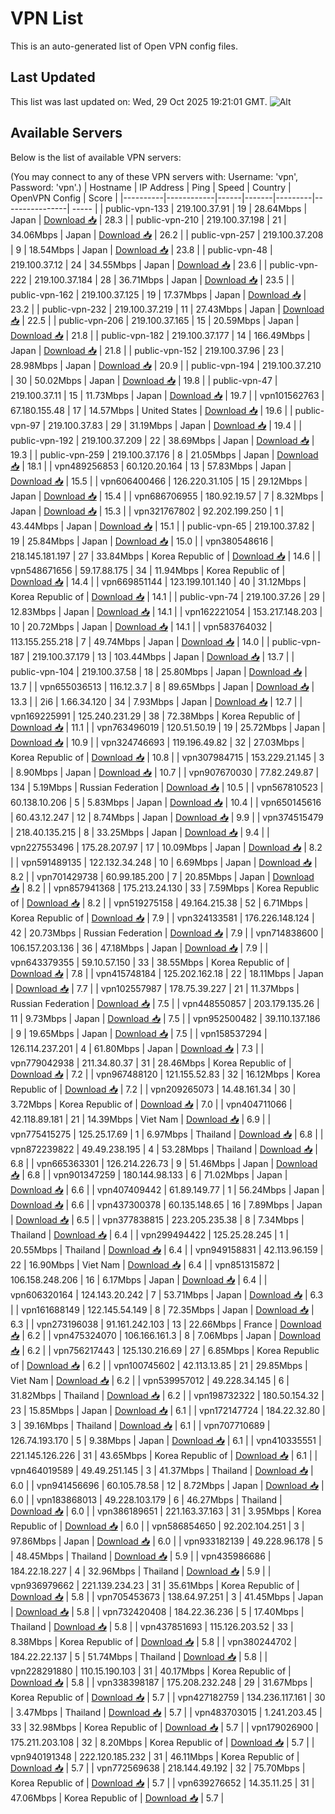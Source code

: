 # VPN List

This is an auto-generated list of Open VPN config files.

## Last Updated

This list was last updated on: Wed, 29 Oct 2025 19:21:01 GMT.
![Alt](https://repobeats.axiom.co/api/embed/186b98318ef1479477931607c1ad7d823f12451f.svg "Repobeats analytics image")

## Available Servers

Below is the list of available VPN servers:

(You may connect to any of these VPN servers with: Username: 'vpn', Password: 'vpn'.)
| Hostname | IP Address | Ping | Speed | Country | OpenVPN Config | Score |
|----------|------------|------|-------|---------|----------------| ----- |
| public-vpn-133 | 219.100.37.91 | 19 | 28.64Mbps | Japan | [Download 📥](./configs/server_0_JP.ovpn) | 28.3 |
| public-vpn-210 | 219.100.37.198 | 21 | 34.06Mbps | Japan | [Download 📥](./configs/server_1_JP.ovpn) | 26.2 |
| public-vpn-257 | 219.100.37.208 | 9 | 18.54Mbps | Japan | [Download 📥](./configs/server_2_JP.ovpn) | 23.8 |
| public-vpn-48 | 219.100.37.12 | 24 | 34.55Mbps | Japan | [Download 📥](./configs/server_3_JP.ovpn) | 23.6 |
| public-vpn-222 | 219.100.37.184 | 28 | 36.71Mbps | Japan | [Download 📥](./configs/server_4_JP.ovpn) | 23.5 |
| public-vpn-162 | 219.100.37.125 | 19 | 17.37Mbps | Japan | [Download 📥](./configs/server_5_JP.ovpn) | 23.2 |
| public-vpn-232 | 219.100.37.219 | 11 | 27.43Mbps | Japan | [Download 📥](./configs/server_6_JP.ovpn) | 22.5 |
| public-vpn-206 | 219.100.37.165 | 15 | 20.59Mbps | Japan | [Download 📥](./configs/server_7_JP.ovpn) | 21.8 |
| public-vpn-182 | 219.100.37.177 | 14 | 166.49Mbps | Japan | [Download 📥](./configs/server_8_JP.ovpn) | 21.8 |
| public-vpn-152 | 219.100.37.96 | 23 | 28.98Mbps | Japan | [Download 📥](./configs/server_9_JP.ovpn) | 20.9 |
| public-vpn-194 | 219.100.37.210 | 30 | 50.02Mbps | Japan | [Download 📥](./configs/server_10_JP.ovpn) | 19.8 |
| public-vpn-47 | 219.100.37.11 | 15 | 11.73Mbps | Japan | [Download 📥](./configs/server_11_JP.ovpn) | 19.7 |
| vpn101562763 | 67.180.155.48 | 17 | 14.57Mbps | United States | [Download 📥](./configs/server_12_US.ovpn) | 19.6 |
| public-vpn-97 | 219.100.37.83 | 29 | 31.19Mbps | Japan | [Download 📥](./configs/server_13_JP.ovpn) | 19.4 |
| public-vpn-192 | 219.100.37.209 | 22 | 38.69Mbps | Japan | [Download 📥](./configs/server_14_JP.ovpn) | 19.3 |
| public-vpn-259 | 219.100.37.176 | 8 | 21.05Mbps | Japan | [Download 📥](./configs/server_15_JP.ovpn) | 18.1 |
| vpn489256853 | 60.120.20.164 | 13 | 57.83Mbps | Japan | [Download 📥](./configs/server_16_JP.ovpn) | 15.5 |
| vpn606400466 | 126.220.31.105 | 15 | 29.12Mbps | Japan | [Download 📥](./configs/server_17_JP.ovpn) | 15.4 |
| vpn686706955 | 180.92.19.57 | 7 | 8.32Mbps | Japan | [Download 📥](./configs/server_18_JP.ovpn) | 15.3 |
| vpn321767802 | 92.202.199.250 | 1 | 43.44Mbps | Japan | [Download 📥](./configs/server_19_JP.ovpn) | 15.1 |
| public-vpn-65 | 219.100.37.82 | 19 | 25.84Mbps | Japan | [Download 📥](./configs/server_20_JP.ovpn) | 15.0 |
| vpn380548616 | 218.145.181.197 | 27 | 33.84Mbps | Korea Republic of | [Download 📥](./configs/server_21_KR.ovpn) | 14.6 |
| vpn548671656 | 59.17.88.175 | 34 | 11.94Mbps | Korea Republic of | [Download 📥](./configs/server_22_KR.ovpn) | 14.4 |
| vpn669851144 | 123.199.101.140 | 40 | 31.12Mbps | Korea Republic of | [Download 📥](./configs/server_23_KR.ovpn) | 14.1 |
| public-vpn-74 | 219.100.37.26 | 29 | 12.83Mbps | Japan | [Download 📥](./configs/server_24_JP.ovpn) | 14.1 |
| vpn162221054 | 153.217.148.203 | 10 | 20.72Mbps | Japan | [Download 📥](./configs/server_25_JP.ovpn) | 14.1 |
| vpn583764032 | 113.155.255.218 | 7 | 49.74Mbps | Japan | [Download 📥](./configs/server_26_JP.ovpn) | 14.0 |
| public-vpn-187 | 219.100.37.179 | 13 | 103.44Mbps | Japan | [Download 📥](./configs/server_27_JP.ovpn) | 13.7 |
| public-vpn-104 | 219.100.37.58 | 18 | 25.80Mbps | Japan | [Download 📥](./configs/server_28_JP.ovpn) | 13.7 |
| vpn655036513 | 116.12.3.7 | 8 | 89.65Mbps | Japan | [Download 📥](./configs/server_29_JP.ovpn) | 13.3 |
| 2i6 | 1.66.34.120 | 34 | 7.93Mbps | Japan | [Download 📥](./configs/server_30_JP.ovpn) | 12.7 |
| vpn169225991 | 125.240.231.29 | 38 | 72.38Mbps | Korea Republic of | [Download 📥](./configs/server_31_KR.ovpn) | 11.1 |
| vpn763496019 | 120.51.50.19 | 19 | 25.72Mbps | Japan | [Download 📥](./configs/server_32_JP.ovpn) | 10.9 |
| vpn324746693 | 119.196.49.82 | 32 | 27.03Mbps | Korea Republic of | [Download 📥](./configs/server_33_KR.ovpn) | 10.8 |
| vpn307984715 | 153.229.21.145 | 3 | 8.90Mbps | Japan | [Download 📥](./configs/server_34_JP.ovpn) | 10.7 |
| vpn907670030 | 77.82.249.87 | 134 | 5.19Mbps | Russian Federation | [Download 📥](./configs/server_35_RU.ovpn) | 10.5 |
| vpn567810523 | 60.138.10.206 | 5 | 5.83Mbps | Japan | [Download 📥](./configs/server_36_JP.ovpn) | 10.4 |
| vpn650145616 | 60.43.12.247 | 12 | 8.74Mbps | Japan | [Download 📥](./configs/server_37_JP.ovpn) | 9.9 |
| vpn374515479 | 218.40.135.215 | 8 | 33.25Mbps | Japan | [Download 📥](./configs/server_38_JP.ovpn) | 9.4 |
| vpn227553496 | 175.28.207.97 | 17 | 10.09Mbps | Japan | [Download 📥](./configs/server_39_JP.ovpn) | 8.2 |
| vpn591489135 | 122.132.34.248 | 10 | 6.69Mbps | Japan | [Download 📥](./configs/server_40_JP.ovpn) | 8.2 |
| vpn701429738 | 60.99.185.200 | 7 | 20.85Mbps | Japan | [Download 📥](./configs/server_41_JP.ovpn) | 8.2 |
| vpn857941368 | 175.213.24.130 | 33 | 7.59Mbps | Korea Republic of | [Download 📥](./configs/server_42_KR.ovpn) | 8.2 |
| vpn519275158 | 49.164.215.38 | 52 | 6.71Mbps | Korea Republic of | [Download 📥](./configs/server_43_KR.ovpn) | 7.9 |
| vpn324133581 | 176.226.148.124 | 42 | 20.73Mbps | Russian Federation | [Download 📥](./configs/server_44_RU.ovpn) | 7.9 |
| vpn714838600 | 106.157.203.136 | 36 | 47.18Mbps | Japan | [Download 📥](./configs/server_45_JP.ovpn) | 7.9 |
| vpn643379355 | 59.10.57.150 | 33 | 38.55Mbps | Korea Republic of | [Download 📥](./configs/server_46_KR.ovpn) | 7.8 |
| vpn415748184 | 125.202.162.18 | 22 | 18.11Mbps | Japan | [Download 📥](./configs/server_47_JP.ovpn) | 7.7 |
| vpn102557987 | 178.75.39.227 | 21 | 11.37Mbps | Russian Federation | [Download 📥](./configs/server_48_RU.ovpn) | 7.5 |
| vpn448550857 | 203.179.135.26 | 11 | 9.73Mbps | Japan | [Download 📥](./configs/server_49_JP.ovpn) | 7.5 |
| vpn952500482 | 39.110.137.186 | 9 | 19.65Mbps | Japan | [Download 📥](./configs/server_50_JP.ovpn) | 7.5 |
| vpn158537294 | 126.114.237.201 | 4 | 61.80Mbps | Japan | [Download 📥](./configs/server_51_JP.ovpn) | 7.3 |
| vpn779042938 | 211.34.80.37 | 31 | 28.46Mbps | Korea Republic of | [Download 📥](./configs/server_52_KR.ovpn) | 7.2 |
| vpn967488120 | 121.155.52.83 | 32 | 16.12Mbps | Korea Republic of | [Download 📥](./configs/server_53_KR.ovpn) | 7.2 |
| vpn209265073 | 14.48.161.34 | 30 | 3.72Mbps | Korea Republic of | [Download 📥](./configs/server_54_KR.ovpn) | 7.0 |
| vpn404711066 | 42.118.89.181 | 21 | 14.39Mbps | Viet Nam | [Download 📥](./configs/server_55_VN.ovpn) | 6.9 |
| vpn775415275 | 125.25.17.69 | 1 | 6.97Mbps | Thailand | [Download 📥](./configs/server_56_TH.ovpn) | 6.8 |
| vpn872239822 | 49.49.238.195 | 4 | 53.28Mbps | Thailand | [Download 📥](./configs/server_57_TH.ovpn) | 6.8 |
| vpn665363301 | 126.214.226.73 | 9 | 51.46Mbps | Japan | [Download 📥](./configs/server_58_JP.ovpn) | 6.8 |
| vpn901347259 | 180.144.98.133 | 6 | 71.02Mbps | Japan | [Download 📥](./configs/server_59_JP.ovpn) | 6.6 |
| vpn407409442 | 61.89.149.77 | 1 | 56.24Mbps | Japan | [Download 📥](./configs/server_60_JP.ovpn) | 6.6 |
| vpn437300378 | 60.135.148.65 | 16 | 7.89Mbps | Japan | [Download 📥](./configs/server_61_JP.ovpn) | 6.5 |
| vpn377838815 | 223.205.235.38 | 8 | 7.34Mbps | Thailand | [Download 📥](./configs/server_62_TH.ovpn) | 6.4 |
| vpn299494422 | 125.25.28.245 | 1 | 20.55Mbps | Thailand | [Download 📥](./configs/server_63_TH.ovpn) | 6.4 |
| vpn949158831 | 42.113.96.159 | 22 | 16.90Mbps | Viet Nam | [Download 📥](./configs/server_64_VN.ovpn) | 6.4 |
| vpn851315872 | 106.158.248.206 | 16 | 6.17Mbps | Japan | [Download 📥](./configs/server_65_JP.ovpn) | 6.4 |
| vpn606320164 | 124.143.20.242 | 7 | 53.71Mbps | Japan | [Download 📥](./configs/server_66_JP.ovpn) | 6.3 |
| vpn161688149 | 122.145.54.149 | 8 | 72.35Mbps | Japan | [Download 📥](./configs/server_67_JP.ovpn) | 6.3 |
| vpn273196038 | 91.161.242.103 | 13 | 22.66Mbps | France | [Download 📥](./configs/server_68_FR.ovpn) | 6.2 |
| vpn475324070 | 106.166.161.3 | 8 | 7.06Mbps | Japan | [Download 📥](./configs/server_69_JP.ovpn) | 6.2 |
| vpn756217443 | 125.130.216.69 | 27 | 6.85Mbps | Korea Republic of | [Download 📥](./configs/server_70_KR.ovpn) | 6.2 |
| vpn100745602 | 42.113.13.85 | 21 | 29.85Mbps | Viet Nam | [Download 📥](./configs/server_71_VN.ovpn) | 6.2 |
| vpn539957012 | 49.228.34.145 | 6 | 31.82Mbps | Thailand | [Download 📥](./configs/server_72_TH.ovpn) | 6.2 |
| vpn198732322 | 180.50.154.32 | 23 | 15.85Mbps | Japan | [Download 📥](./configs/server_73_JP.ovpn) | 6.1 |
| vpn172147724 | 184.22.32.80 | 3 | 39.16Mbps | Thailand | [Download 📥](./configs/server_74_TH.ovpn) | 6.1 |
| vpn707710689 | 126.74.193.170 | 5 | 9.38Mbps | Japan | [Download 📥](./configs/server_75_JP.ovpn) | 6.1 |
| vpn410335551 | 221.145.126.226 | 31 | 43.65Mbps | Korea Republic of | [Download 📥](./configs/server_76_KR.ovpn) | 6.1 |
| vpn464019589 | 49.49.251.145 | 3 | 41.37Mbps | Thailand | [Download 📥](./configs/server_77_TH.ovpn) | 6.0 |
| vpn941456696 | 60.105.78.58 | 12 | 8.72Mbps | Japan | [Download 📥](./configs/server_78_JP.ovpn) | 6.0 |
| vpn183868013 | 49.228.103.179 | 6 | 46.27Mbps | Thailand | [Download 📥](./configs/server_79_TH.ovpn) | 6.0 |
| vpn386189651 | 221.163.37.163 | 31 | 3.95Mbps | Korea Republic of | [Download 📥](./configs/server_80_KR.ovpn) | 6.0 |
| vpn586854650 | 92.202.104.251 | 3 | 97.86Mbps | Japan | [Download 📥](./configs/server_81_JP.ovpn) | 6.0 |
| vpn933182139 | 49.228.96.178 | 5 | 48.45Mbps | Thailand | [Download 📥](./configs/server_82_TH.ovpn) | 5.9 |
| vpn435986686 | 184.22.18.227 | 4 | 32.96Mbps | Thailand | [Download 📥](./configs/server_83_TH.ovpn) | 5.9 |
| vpn936979662 | 221.139.234.23 | 31 | 35.61Mbps | Korea Republic of | [Download 📥](./configs/server_84_KR.ovpn) | 5.8 |
| vpn705453673 | 138.64.97.251 | 3 | 41.45Mbps | Japan | [Download 📥](./configs/server_85_JP.ovpn) | 5.8 |
| vpn732420408 | 184.22.36.236 | 5 | 17.40Mbps | Thailand | [Download 📥](./configs/server_86_TH.ovpn) | 5.8 |
| vpn437851693 | 115.126.203.52 | 33 | 8.38Mbps | Korea Republic of | [Download 📥](./configs/server_87_KR.ovpn) | 5.8 |
| vpn380244702 | 184.22.22.137 | 5 | 51.74Mbps | Thailand | [Download 📥](./configs/server_88_TH.ovpn) | 5.8 |
| vpn228291880 | 110.15.190.103 | 31 | 40.17Mbps | Korea Republic of | [Download 📥](./configs/server_89_KR.ovpn) | 5.8 |
| vpn338398187 | 175.208.232.248 | 29 | 31.67Mbps | Korea Republic of | [Download 📥](./configs/server_90_KR.ovpn) | 5.7 |
| vpn427182759 | 134.236.117.161 | 30 | 3.47Mbps | Thailand | [Download 📥](./configs/server_91_TH.ovpn) | 5.7 |
| vpn483703015 | 1.241.203.45 | 33 | 32.98Mbps | Korea Republic of | [Download 📥](./configs/server_92_KR.ovpn) | 5.7 |
| vpn179026900 | 175.211.203.108 | 32 | 8.20Mbps | Korea Republic of | [Download 📥](./configs/server_93_KR.ovpn) | 5.7 |
| vpn940191348 | 222.120.185.232 | 31 | 46.11Mbps | Korea Republic of | [Download 📥](./configs/server_94_KR.ovpn) | 5.7 |
| vpn772569638 | 218.144.49.192 | 32 | 75.70Mbps | Korea Republic of | [Download 📥](./configs/server_95_KR.ovpn) | 5.7 |
| vpn639276652 | 14.35.11.25 | 31 | 47.06Mbps | Korea Republic of | [Download 📥](./configs/server_96_KR.ovpn) | 5.7 |
